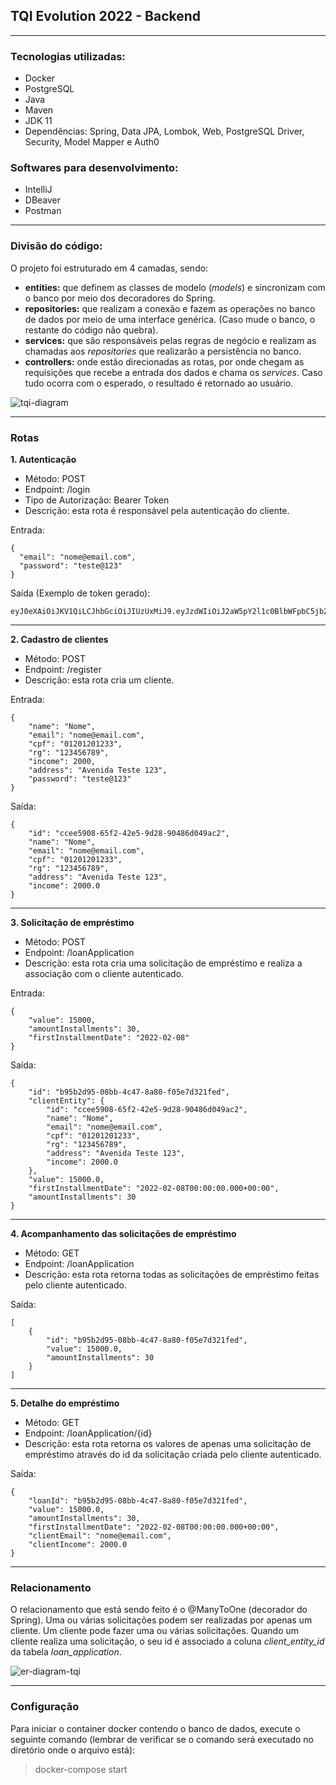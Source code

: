 ## TQI Evolution 2022 - Backend

---

### Tecnologias utilizadas:
- Docker
- PostgreSQL
- Java
- Maven
- JDK 11
- Dependências: Spring, Data JPA, Lombok, Web, PostgreSQL Driver, Security, Model Mapper e Auth0

### Softwares para desenvolvimento:
- IntelliJ
- DBeaver
- Postman

---

### Divisão do código:
O projeto foi estruturado em 4 camadas, sendo:
 
- **entities:** que definem as classes de modelo (*models*) e sincronizam com o banco por meio dos decoradores do Spring.
- **repositories:** que realizam a conexão e fazem as operações no banco de dados por meio de uma interface genérica. (Caso mude o banco, o restante do código não quebra).
- **services:** que são responsáveis pelas regras de negócio e realizam as chamadas aos *repositories* que realizarão a persistência no banco.
- **controllers:** onde estão direcionadas as rotas, por onde chegam as requisições que recebe a entrada dos dados e chama os *services*. Caso tudo ocorra com o esperado, o resultado é retornado ao usuário.

![tqi-diagram](https://user-images.githubusercontent.com/86791739/148865644-c3694316-7fd7-4908-bf0b-7dba3ae6e52b.png)

---

### Rotas
**1. Autenticação**
- Método: POST
- Endpoint: /login
- Tipo de Autorização: Bearer Token
- Descrição: esta rota é responsável pela autenticação do cliente.

Entrada:
```
{
  "email": "nome@email.com",
  "password": "teste@123"
}
```
Saída (Exemplo de token gerado):
```
eyJ0eXAiOiJKV1QiLCJhbGciOiJIUzUxMiJ9.eyJzdWIiOiJ2aW5pY2l1c0BlbWFpbC5jb20iLCJleHAiOjE2NDE4NDM3Njh9.00dW_qvqQ1KCuSQPMj3DC4GAEF4vs8HBkFiSVweSxS_gFh3IzsUzkxCXavrtQLQcdmVCUDPgSQlseKrsGjXqDA
```

---

**2. Cadastro de clientes**
   - Método: POST
   - Endpoint: /register
   - Descrição: esta rota cria um cliente.

Entrada:
```
{
    "name": "Nome",
    "email": "nome@email.com",
    "cpf": "01201201233",
    "rg": "123456789",
    "income": 2000,
    "address": "Avenida Teste 123",
    "password": "teste@123"
}
```

Saída:
```
{
    "id": "ccee5908-65f2-42e5-9d28-90486d049ac2",
    "name": "Nome",
    "email": "nome@email.com",
    "cpf": "01201201233",
    "rg": "123456789",
    "address": "Avenida Teste 123",
    "income": 2000.0
}
```

---

**3. Solicitação de empréstimo**
   - Método: POST
   - Endpoint: /loanApplication
   - Descrição: esta rota cria uma solicitação de empréstimo e realiza a associação com o cliente autenticado. 

Entrada:
```
{
    "value": 15000,
    "amountInstallments": 30,
    "firstInstallmentDate": "2022-02-08"
}
```

Saída:
```
{
    "id": "b95b2d95-08bb-4c47-8a80-f05e7d321fed",
    "clientEntity": {
        "id": "ccee5908-65f2-42e5-9d28-90486d049ac2",
        "name": "Nome",
        "email": "nome@email.com",
        "cpf": "01201201233",
        "rg": "123456789",
        "address": "Avenida Teste 123",
        "income": 2000.0
    },
    "value": 15000.0,
    "firstInstallmentDate": "2022-02-08T00:00:00.000+00:00",
    "amountInstallments": 30
}
```

---

**4. Acompanhamento das solicitações de empréstimo**
   - Método: GET
   - Endpoint: /loanApplication
   - Descrição: esta rota retorna todas as solicitações de empréstimo feitas pelo cliente autenticado. 

Saída:
```
[
    {
        "id": "b95b2d95-08bb-4c47-8a80-f05e7d321fed",
        "value": 15000.0,
        "amountInstallments": 30
    }
]
```

---

**5. Detalhe do empréstimo**
   - Método: GET
   - Endpoint: /loanApplication/{id}
   - Descrição: esta rota retorna os valores de apenas uma solicitação de empréstimo através do id da solicitação criada pelo cliente autenticado. 

Saída:
```
{
    "loanId": "b95b2d95-08bb-4c47-8a80-f05e7d321fed",
    "value": 15000.0,
    "amountInstallments": 30,
    "firstInstallmentDate": "2022-02-08T00:00:00.000+00:00",
    "clientEmail": "nome@email.com",
    "clientIncome": 2000.0
}
```

---

### Relacionamento 
O relacionamento que está sendo feito é o @ManyToOne (decorador do Spring). Uma ou várias solicitações podem ser realizadas por apenas um cliente. Um cliente pode fazer uma ou várias solicitações. Quando um cliente realiza uma solicitação, o seu id é associado a coluna *client_entity_id* da tabela *loan_application*.

![er-diagram-tqi](https://user-images.githubusercontent.com/86791739/148865692-21c32441-1a1f-4c86-8c7a-454d803e7fa8.png)

---
### Configuração
Para iniciar o container docker contendo o banco de dados, execute o seguinte comando (lembrar de verificar se o comando será executado no diretório onde o arquivo está): 
> docker-compose start 

